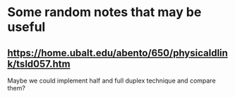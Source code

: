 # Some random notes that may be useful

## https://home.ubalt.edu/abento/650/physicaldlink/tsld057.htm
Maybe we could implement half and full duplex technique and compare them?


